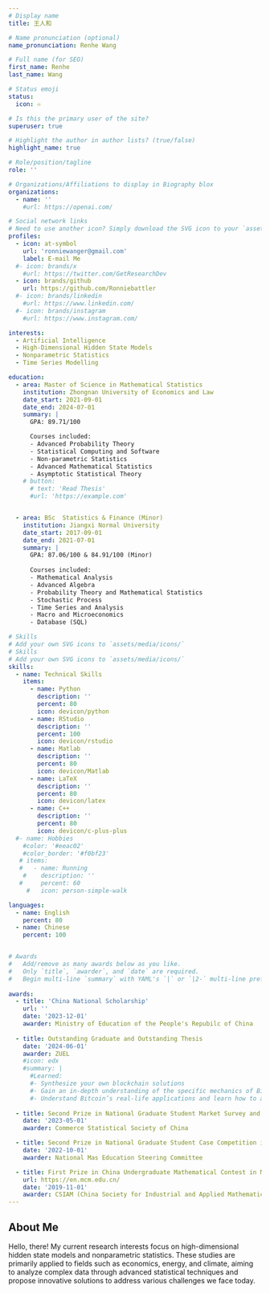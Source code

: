 ```yaml
---
# Display name
title: 王人和

# Name pronunciation (optional)
name_pronunciation: Renhe Wang

# Full name (for SEO)
first_name: Renhe
last_name: Wang

# Status emoji
status:
  icon: ♾️ 

# Is this the primary user of the site?
superuser: true

# Highlight the author in author lists? (true/false)
highlight_name: true

# Role/position/tagline
role: ''

# Organizations/Affiliations to display in Biography blox
organizations:
  - name: ''
    #url: https://openai.com/

# Social network links
# Need to use another icon? Simply download the SVG icon to your `assets/media/icons/` folder.
profiles:
  - icon: at-symbol
    url: 'ronniewanger@gmail.com'
    label: E-mail Me
  #- icon: brands/x
    #url: https://twitter.com/GetResearchDev
  - icon: brands/github
    url: https://github.com/Ronniebattler
  #- icon: brands/linkedin
    #url: https://www.linkedin.com/
  #- icon: brands/instagram
    #url: https://www.instagram.com/

interests:
  - Artificial Intelligence
  - High-Dimensional Hidden State Models
  - Nonparametric Statistics
  - Time Series Modelling

education:
  - area: Master of Science in Mathematical Statistics
    institution: Zhongnan University of Economics and Law
    date_start: 2021-09-01
    date_end: 2024-07-01
    summary: |
      GPA: 89.71/100

      Courses included:
      - Advanced Probability Theory
      - Statistical Computing and Software
      - Non-parametric Statistics
      - Advanced Mathematical Statistics 
      - Asymptotic Statistical Theory
    # button:
      # text: 'Read Thesis'
      #url: 'https://example.com'


  - area: BSc  Statistics & Finance (Minor)
    institution: Jiangxi Normal University
    date_start: 2017-09-01
    date_end: 2021-07-01
    summary: |
      GPA: 87.06/100 & 84.91/100 (Minor)
      
      Courses included:
      - Mathematical Analysis
      - Advanced Algebra
      - Probability Theory and Mathematical Statistics
      - Stochastic Process
      - Time Series and Analysis
      - Macro and Microeconomics
      - Database (SQL)

# Skills
# Add your own SVG icons to `assets/media/icons/`
# Skills
# Add your own SVG icons to `assets/media/icons/`
skills:
  - name: Technical Skills
    items:
      - name: Python
        description: ''
        percent: 80
        icon: devicon/python
      - name: RStudio
        description: ''
        percent: 100
        icon: devicon/rstudio
      - name: Matlab
        description: ''
        percent: 80
        icon: devicon/Matlab
      - name: LaTeX
        description: ''
        percent: 80
        icon: devicon/latex
      - name: C++
        description: ''
        percent: 80
        icon: devicon/c-plus-plus
  #- name: Hobbies
    #color: '#eeac02'
    #color_border: '#f0bf23'
   # items:
   #   - name: Running
    #    description: ''
   #     percent: 60
     #   icon: person-simple-walk

languages:
  - name: English
    percent: 80
  - name: Chinese
    percent: 100


# Awards
#   Add/remove as many awards below as you like.
#   Only `title`, `awarder`, and `date` are required.
#   Begin multi-line `summary` with YAML's `|` or `|2-` multi-line prefix and indent 2 spaces below.
 
awards:
  - title: 'China National Scholarship'
    url: ''
    date: '2023-12-01'
    awarder: Ministry of Education of the People's Repubilc of China
  
  - title: Outstanding Graduate and Outstanding Thesis
    date: '2024-06-01'
    awarder: ZUEL
    #icon: edx
    #summary: |
      #Learned:
      #- Synthesize your own blockchain solutions
      #- Gain an in-depth understanding of the specific mechanics of Bitcoin
      #- Understand Bitcoin’s real-life applications and learn how to attack and destroy Bitcoin, Ethereum, smart contracts and Dapps, and alternatives to Bitcoin’s Proof-of-Work consensus algorithm
  
  - title: Second Prize in National Graduate Student Market Survey and Analysis Contest
    date: '2023-05-01'
    awarder: Commerce Statistical Society of China

  - title: Second Prize in National Graduate Student Case Competition in Applied Statistics
    date: '2022-10-01'
    awarder: National Mas Education Steering Committee

  - title: First Prize in China Undergraduate Mathematical Contest in Modelling (CUMCM)
    url: https://en.mcm.edu.cn/
    date: '2019-11-01'
    awarder: CSIAM (China Society for Industrial and Applied Mathematics) 
---
```


## About Me

Hello, there! My current research interests focus on high-dimensional hidden state models and nonparametric statistics. These studies are primarily applied to fields such as economics, energy, and climate, aiming to analyze complex data through advanced statistical techniques and propose innovative solutions to address various challenges we face today.
